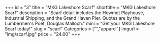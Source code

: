 +++
id = "3"
title = "MKG Lakeshore Scarf"
shorttitle = "MKG Lakeshore Scarf"
description = "Scarf detail includes the Howmet Playhouse, Industrial Shipping, and the Grand Haven Pier. Quotes are by the Lumbermen's Poet, Douglas Malloch."
mini = "Get your MKG Lakeshore Scarf today!"
slug = "scarf"
Categories = ["","apparel"]
imgurl = "img/scarf.jpg"
price = "24.00"
+++